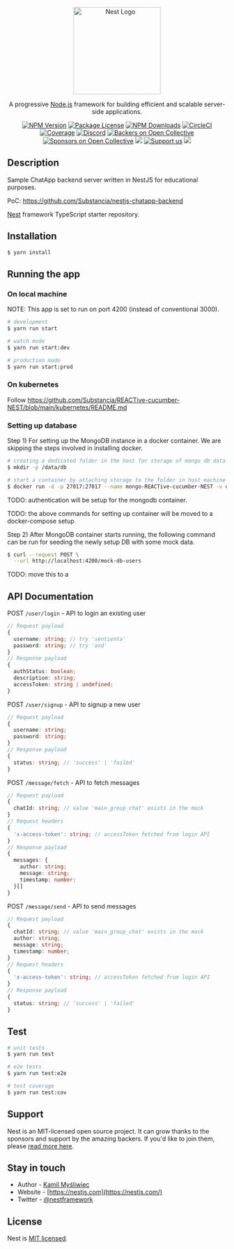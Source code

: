 <p align="center">
  <a href="http://nestjs.com/" target="blank"><img src="https://nestjs.com/img/logo-small.svg" width="200" alt="Nest Logo" /></a>
</p>

[circleci-image]: https://img.shields.io/circleci/build/github/nestjs/nest/master?token=abc123def456
[circleci-url]: https://circleci.com/gh/nestjs/nest

  <p align="center">A progressive <a href="http://nodejs.org" target="_blank">Node.js</a> framework for building efficient and scalable server-side applications.</p>
    <p align="center">
<a href="https://www.npmjs.com/~nestjscore" target="_blank"><img src="https://img.shields.io/npm/v/@nestjs/core.svg" alt="NPM Version" /></a>
<a href="https://www.npmjs.com/~nestjscore" target="_blank"><img src="https://img.shields.io/npm/l/@nestjs/core.svg" alt="Package License" /></a>
<a href="https://www.npmjs.com/~nestjscore" target="_blank"><img src="https://img.shields.io/npm/dm/@nestjs/common.svg" alt="NPM Downloads" /></a>
<a href="https://circleci.com/gh/nestjs/nest" target="_blank"><img src="https://img.shields.io/circleci/build/github/nestjs/nest/master" alt="CircleCI" /></a>
<a href="https://coveralls.io/github/nestjs/nest?branch=master" target="_blank"><img src="https://coveralls.io/repos/github/nestjs/nest/badge.svg?branch=master#9" alt="Coverage" /></a>
<a href="https://discord.gg/G7Qnnhy" target="_blank"><img src="https://img.shields.io/badge/discord-online-brightgreen.svg" alt="Discord"/></a>
<a href="https://opencollective.com/nest#backer" target="_blank"><img src="https://opencollective.com/nest/backers/badge.svg" alt="Backers on Open Collective" /></a>
<a href="https://opencollective.com/nest#sponsor" target="_blank"><img src="https://opencollective.com/nest/sponsors/badge.svg" alt="Sponsors on Open Collective" /></a>
  <a href="https://paypal.me/kamilmysliwiec" target="_blank"><img src="https://img.shields.io/badge/Donate-PayPal-ff3f59.svg"/></a>
    <a href="https://opencollective.com/nest#sponsor"  target="_blank"><img src="https://img.shields.io/badge/Support%20us-Open%20Collective-41B883.svg" alt="Support us"></a>
  <a href="https://twitter.com/nestframework" target="_blank"><img src="https://img.shields.io/twitter/follow/nestframework.svg?style=social&label=Follow"></a>
</p>
  <!--[![Backers on Open Collective](https://opencollective.com/nest/backers/badge.svg)](https://opencollective.com/nest#backer)
  [![Sponsors on Open Collective](https://opencollective.com/nest/sponsors/badge.svg)](https://opencollective.com/nest#sponsor)-->

## Description

Sample ChatApp backend server written in NestJS for educational purposes.

PoC: https://github.com/Substancia/nestjs-chatapp-backend

[Nest](https://github.com/nestjs/nest) framework TypeScript starter repository.

## Installation

```bash
$ yarn install
```

## Running the app

### On local machine
NOTE: This app is set to run on port 4200 (instead of conventional 3000).

```bash
# development
$ yarn run start

# watch mode
$ yarn run start:dev

# production mode
$ yarn run start:prod
```

### On kubernetes
Follow https://github.com/Substancia/REACTive-cucumber-NEST/blob/main/kubernetes/README.md

### Setting up database 
Step 1) For setting up the MongoDB instance in a docker container. We are skipping the steps involved in installing docker. 

```bash
# creating a dedicated folder in the host for storage of mongo db data 
$ mkdir -p /data/db 

# start a container by attaching storage to the folder in host machine 
$ docker run -d -p 27017:27017 --name mongo-REACTive-cucumber-NEST -v data-vol:/data/db mongo:latest
```

TODO: authentication will be setup for the mongodb container.

TODO: the above commands for setting up container will be moved to a docker-compose setup

Step 2) After MongoDB container starts running, the following command can be run for seeding the newly setup DB with some mock data. 

```bash
$ curl --request POST \
  --url http://localhost:4200/mock-db-users
```

TODO: move this to a 


## API Documentation

POST `/user/login` - API to login an existing user
```typescript
// Request payload
{
  username: string; // try 'sentienta'
  password: string; // try 'asd'
}
// Response payload
{
  authStatus: boolean;
  description: string;
  accessToken: string | undefined;
}
```

POST `/user/signup` - API to signup a new user
```typescript
// Request payload
{
  username: string;
  password: string;
}
// Response payload
{
  status: string; // 'success' | 'failed'
}
```

POST `/message/fetch` - API to fetch messages
```typescript
// Request payload
{
  chatId: string; // value 'main_group_chat' exists in the mock
}
// Request headers
{
  'x-access-token': string; // accessToken fetched from login API
}
// Response payload
{
  messages: {
    author: string;
    message: string;
    timestamp: number;
  }[]
}
```

POST `/message/send` - API to send messages
```typescript
// Request payload
{
  chatId: string; // value 'main_group_chat' exists in the mock
  author: string;
  message: string;
  timestamp: number;
}
// Request headers
{
  'x-access-token': string; // accessToken fetched from login API
}
// Response payload
{
  status: string; // 'success' | 'failed'
}
```

## Test

```bash
# unit tests
$ yarn run test

# e2e tests
$ yarn run test:e2e

# test coverage
$ yarn run test:cov
```

## Support

Nest is an MIT-licensed open source project. It can grow thanks to the sponsors and support by the amazing backers. If you'd like to join them, please [read more here](https://docs.nestjs.com/support).

## Stay in touch

- Author - [Kamil Myśliwiec](https://kamilmysliwiec.com)
- Website - [https://nestjs.com](https://nestjs.com/)
- Twitter - [@nestframework](https://twitter.com/nestframework)

## License

Nest is [MIT licensed](LICENSE).
